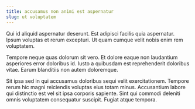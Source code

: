 ```yaml
---
title: accusamus non animi est aspernatur
slug: ut voluptatem
---
```


Qui id aliquid aspernatur deserunt. Est adipisci facilis quia aspernatur. Ipsum voluptas et rerum excepturi. Ut quam cumque velit nobis enim rem voluptatem.

Tempore neque quas dolorum sit vero. Et dolore eaque non laudantium asperiores error doloribus id. Iusto a quibusdam est reprehenderit doloribus vitae. Earum blanditiis non autem doloremque.

Sit ipsa sed in qui accusamus doloribus sequi velit exercitationem. Tempore rerum hic magni reiciendis voluptas eius totam minus. Accusantium labore qui distinctio est vel sit ipsa corporis sapiente. Sint qui commodi deleniti omnis voluptatem consequatur suscipit. Fugiat atque tempora.
